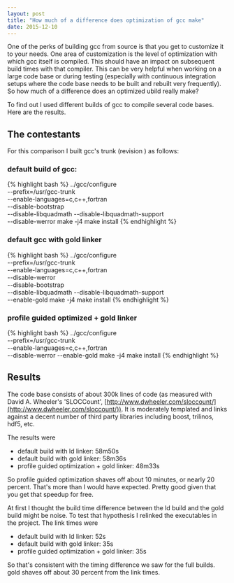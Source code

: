 ```yaml
---
layout: post
title: "How much of a difference does optimization of gcc make"
date: 2015-12-10
---
```


One of the perks of building gcc from source is that you get to customize it to
your needs.  One area of customization is the level of optimization with which
gcc itself is compiled.  This should have an impact on subsequent build times
with that compiler.  This can be very helpful when working on a large code base
or during testing (especially with continuous integration setups where the code
base needs to be built and rebuilt very frequently).  So how much of a
difference does an optimized ubild really make?

To find out I used different builds of gcc to compile several code bases.  Here
are the results.


## The contestants

For this comparison I built gcc's trunk (revision ) as follows:


### default build of gcc:

{% highlight bash %}
../gcc/configure \
  --prefix=/usr/gcc-trunk \
  --enable-languages=c,c++,fortran \
  --disable-bootstrap \
  --disable-libquadmath --disable-libquadmath-support \
  --disable-werror
make -j4
make install
{% endhighlight %}


### default gcc with gold linker

{% highlight bash %}
../gcc/configure \
  --prefix=/usr/gcc-trunk \
  --enable-languages=c,c++,fortran \
  --disable-werror \
  --disable-bootstrap \
  --disable-libquadmath --disable-libquadmath-support \
  --enable-gold
make -j4
make install
{% endhighlight %}


### profile guided optimized + gold linker

{% highlight bash %}
../gcc/configure \
  --prefix=/usr/gcc-trunk \
  --enable-languages=c,c++,fortran \
  --disable-werror
  --enable-gold
make -j4
make install
{% endhighlight %}


## Results

The code base consists of about 300k lines of code (as measured with David A.
Wheeler's 'SLOCCount',
[http://www.dwheeler.com/sloccount/](http://www.dwheeler.com/sloccount/)).
It is moderately templated and links against a decent number of third
party libraries including boost, trilinos, hdf5, etc.

The results were

- default build with ld linker: 58m50s
- default build with gold linker: 58m36s
- profile guided optimization + gold linker: 48m33s

So profile guided optimization shaves off about 10 minutes, or nearly 20
percent.  That's more than I would have expected.  Pretty good given
that you get that speedup for free.

At first I thought the build time difference between the ld build and
the gold build might be noise.  To test that hypothesis I relinked the
executables in the project.  The link times were

- default build with ld linker: 52s
- default build with gold linker: 35s
- profile guided optimization + gold linker: 35s

So that's consistent with the timing difference we saw for the full
builds.  gold shaves off about 30 percent from the link times.


